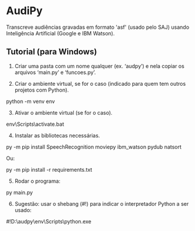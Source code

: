 # AudiPy

Transcreve audiências gravadas em formato 'asf' (usado pelo SAJ) usando Inteligência Artificial (Google e IBM Watson).

## Tutorial (para Windows)

1. Criar uma pasta com um nome qualquer (ex. ‘audpy’) e nela copiar os arquivos ‘main.py’ e ‘funcoes.py’.

2. Criar o ambiente virtual, se for o caso (indicado para quem tem outros projetos com Python).

python -m venv env

3. Ativar o ambiente virtual (se for o caso).

env\Scripts\activate.bat 

4. Instalar as bibliotecas necessárias.

py -m pip install SpeechRecognition moviepy ibm_watson pydub natsort

  Ou:

py -m pip install -r requirements.txt

5. Rodar o programa:

py main.py 

6. Sugestão: usar o shebang (#!) para indicar o interpretador Python a ser usado:

#!D:\audpy\env\Scripts\python.exe
